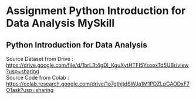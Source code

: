 # Assignment Python Introduction for Data Analysis MySkill
## Python Introduction for Data Analysis
Source Dataset from Drive : https://drive.google.com/file/d/1brL3t4gDI_KguXytHTFI5YsooxTd5UBr/view?usp=sharing <br>
Source Code from Colab : https://colab.research.google.com/drive/1o7gthjtdSWJa1M1PDZLpGAODxF7O1ask?usp=sharing

